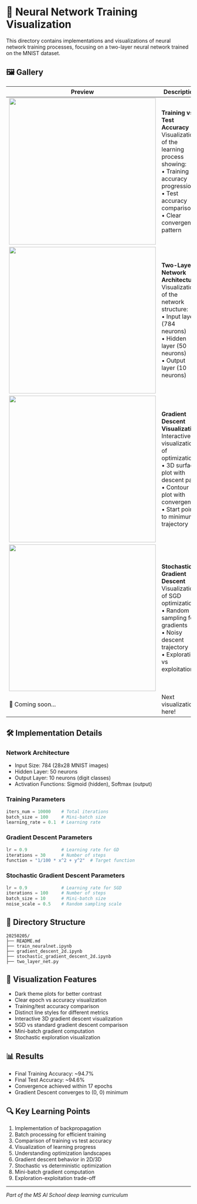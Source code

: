 # 🧠 Neural Network Training Visualization

This directory contains implementations and visualizations of neural network training processes, focusing on a two-layer neural network trained on the MNIST dataset.

## 🖼️ Gallery

| Preview | Description |
|---------|-------------|
| <img src="https://github.com/user-attachments/assets/c0f5d3cf-fdcf-4271-9c35-3ada79e27cdb" width="400"/> | **Training vs Test Accuracy** <br> Visualization of the learning process showing: <br> • Training accuracy progression <br> • Test accuracy comparison <br> • Clear convergence pattern |
| <img src="https://github.com/user-attachments/assets/786d6398-b3b3-498a-94dc-59fe63233931" width="400"/> | **Two-Layer Network Architecture** <br> Visualization of the network structure: <br> • Input layer (784 neurons) <br> • Hidden layer (50 neurons) <br> • Output layer (10 neurons) |
| <img src="https://github.com/user-attachments/assets/a012adcc-733b-48d7-9573-15f72b191c95" width="400"/> | **Gradient Descent Visualization** <br> Interactive visualization of optimization: <br> • 3D surface plot with descent path <br> • Contour plot with convergence <br> • Start point to minimum trajectory |
| <img src="https://github.com/user-attachments/assets/89e37ba0-c3aa-4983-9095-d84d1e527ba5" width="400"/> | **Stochastic Gradient Descent** <br> Visualization of SGD optimization: <br> • Random sampling for gradients <br> • Noisy descent trajectory <br> • Exploration vs exploitation |
| 🎯 Coming soon... | Next visualization here! |

## 🛠️ Implementation Details

### Network Architecture
- Input Size: 784 (28x28 MNIST images)
- Hidden Layer: 50 neurons
- Output Layer: 10 neurons (digit classes)
- Activation Functions: Sigmoid (hidden), Softmax (output)

### Training Parameters
```python
iters_num = 10000    # Total iterations
batch_size = 100     # Mini-batch size
learning_rate = 0.1  # Learning rate
```

### Gradient Descent Parameters
```python
lr = 0.9             # Learning rate for GD
iterations = 30      # Number of steps
function = "1/100 * x^2 + y^2"  # Target function
```

### Stochastic Gradient Descent Parameters
```python
lr = 0.9             # Learning rate for SGD
iterations = 100     # Number of steps
batch_size = 10      # Mini-batch size
noise_scale = 0.5    # Random sampling scale
```

## 📁 Directory Structure
```
20250205/
├── README.md
├── train_neuralnet.ipynb
├── gradient_descent_2d.ipynb
├── stochastic_gradient_descent_2d.ipynb
├── two_layer_net.py
```

## 🎨 Visualization Features
- Dark theme plots for better contrast
- Clear epoch vs accuracy visualization
- Training/test accuracy comparison
- Distinct line styles for different metrics
- Interactive 3D gradient descent visualization
- SGD vs standard gradient descent comparison
- Mini-batch gradient computation
- Stochastic exploration visualization

## 📊 Results
- Final Training Accuracy: ~94.7%
- Final Test Accuracy: ~94.6%
- Convergence achieved within 17 epochs
- Gradient Descent converges to (0, 0) minimum

## 🔍 Key Learning Points
1. Implementation of backpropagation
2. Batch processing for efficient training
3. Comparison of training vs test accuracy
4. Visualization of learning progress
5. Understanding optimization landscapes
6. Gradient descent behavior in 2D/3D
7. Stochastic vs deterministic optimization
8. Mini-batch gradient computation
9. Exploration-exploitation trade-off

---
*Part of the MS AI School deep learning curriculum* 